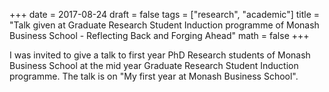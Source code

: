 +++
date = 2017-08-24
draft = false
tags = ["research", "academic"]
title = "Talk given at Graduate Research Student Induction programme of Monash Business School - Reflecting Back and Forging Ahead"
math = false
+++

I was invited to give a talk to first year PhD Research students of Monash Business School at the mid year Graduate Research Student Induction programme. The talk is on "My first year at Monash Business School".
